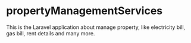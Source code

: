 # propertyManagementServices
This is the Laravel application about manage property, like electricity bill, gas bill, rent details and many more.
